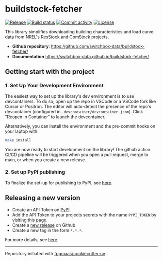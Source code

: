 # buildstock-fetcher

[![Release](https://img.shields.io/github/v/release/switchbox-data/buildstock-fetcher)](https://img.shields.io/github/v/release/switchbox-data/buildstock-fetcher)
[![Build status](https://img.shields.io/github/actions/workflow/status/switchbox-data/buildstock-fetcher/main.yml?branch=main)](https://github.com/switchbox-data/buildstock-fetcher/actions/workflows/main.yml?query=branch%3Amain)
[![Commit activity](https://img.shields.io/github/commit-activity/m/switchbox-data/buildstock-fetcher)](https://img.shields.io/github/commit-activity/m/switchbox-data/buildstock-fetcher)
[![License](https://img.shields.io/github/license/switchbox-data/buildstock-fetcher)](https://img.shields.io/github/license/switchbox-data/buildstock-fetcher)

This library simplifies downloading building characteristics and load curve data from NREL's ResStock and ComStock projects.

- **Github repository**: <https://github.com/switchbox-data/buildstock-fetcher/>
- **Documentation** <https://switchbox-data.github.io/buildstock-fetcher/>

## Getting start with the project

### 1. Set Up Your Development Environment

The easiest way to set up the library's dev environment is to use devcontainers. To do so, open up the repo in VSCode or a VSCode fork like Cursor or Positron. The editor will auto-detect the presence of the repo's devcontainer (configured in `.devcontainer/devcontainer.json`). Click "Reopen in Container" to launch the devcontainer.

Alternatively, you can install the environment and the pre-commit hooks on your laptop with

```bash
make install
```

You are now ready to start development on the library!
The github action CI/CD pipeline will be triggered when you open a pull request, merge to main, or when you create a new release.

### 2. Set up PyPI publishing

To finalize the set-up for publishing to PyPI, see [here](https://fpgmaas.github.io/cookiecutter-uv/features/publishing/#set-up-for-pypi).

## Releasing a new version

- Create an API Token on [PyPI](https://pypi.org/).
- Add the API Token to your projects secrets with the name `PYPI_TOKEN` by visiting [this page](https://github.com/switchbox-data/buildstock-fetcher/settings/secrets/actions/new).
- Create a [new release](https://github.com/switchbox-data/buildstock-fetcher/releases/new) on Github.
- Create a new tag in the form `*.*.*`.

For more details, see [here](https://fpgmaas.github.io/cookiecutter-uv/features/cicd/#how-to-trigger-a-release).

---

Repository initiated with [fpgmaas/cookiecutter-uv](https://github.com/fpgmaas/cookiecutter-uv).
